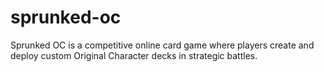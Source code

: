 # sprunked-oc
Sprunked OC is a competitive online card game where players create and deploy custom Original Character decks in strategic battles.
